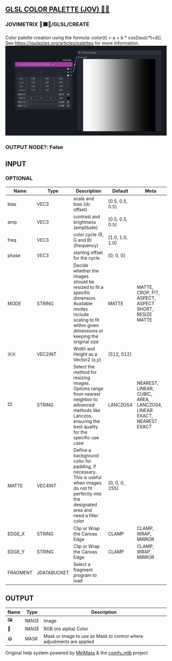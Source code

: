 [GLSL COLOR PALETTE (JOV) 🧙🏽](https://github.com/Amorano/Jovimetrix-examples/blob/master/node/GLSL%20COLOR%20PALETTE/GLSL%20COLOR%20PALETTE.md)
-----------------------------------------------------------------------------------------------------------------------------------------------
### JOVIMETRIX 🔺🟩🔵/GLSL/CREATE
Color palette creation using the formula: color(t) = a + b \* cos[tau(c\*t+d)]. See https://iquilezles.org/articles/palettes for more information.
![GLSL COLOR PALETTE](https://raw.githubusercontent.com/Amorano/Jovimetrix-examples/master/node/GLSL%20COLOR%20PALETTE/GLSL%20COLOR%20PALETTE.png)
### OUTPUT NODE?: False
INPUT
-----
### OPTIONAL
| Name | Type | Description | Default | Meta |
| --- | --- | --- | --- | --- |
| bias | VEC3 | scale and bias (dc offset) | [0.5, 0.5, 0.5] |  |
| amp | VEC3 | contrast and brightness (amplitude) | [0.5, 0.5, 0.5] |  |
| freq | VEC3 | color cycle (R, G and B) (frequency) | [1.0, 1.0, 1.0] |  |
| phase | VEC3 | starting offset for the cycle | [0, 0, 0] |  |
| MODE | STRING | Decide whether the images should be resized to fit a specific dimension. Available modes include scaling to fit within given dimensions or keeping the original size | MATTE | MATTE, CROP, FIT, ASPECT, ASPECT SHORT, RESIZE MATTE |
| 🇼🇭 | VEC2INT | Width and Height as a Vector2 (x,y) | [512, 512] |  |
| 🎞️ | STRING | Select the method for resizing images. Options range from nearest neighbor to advanced methods like Lanczos, ensuring the best quality for the specific use case | LANCZOS4 | NEAREST, LINEAR, CUBIC, AREA, LANCZOS4, LINEAR EXACT, NEAREST EXACT |
| MATTE | VEC4INT | Define a background color for padding, if necessary. This is useful when images do not fit perfectly into the designated area and need a filler color | [0, 0, 0, 255] |  |
| EDGE\_X | STRING | Clip or Wrap the Canvas Edge | CLAMP | CLAMP, WRAP, MIRROR |
| EDGE\_Y | STRING | Clip or Wrap the Canvas Edge | CLAMP | CLAMP, WRAP, MIRROR |
| FRAGMENT | JDATABUCKET | Select a fragment program to load |  |  |
OUTPUT
------
| Name | Type | Description |
| --- | --- | --- |
| 🖼️ | IMAGE | Image |
| 🌈 | IMAGE | RGB (no alpha) Color |
| 😷 | MASK | Mask or Image to use as Mask to control where adjustments are applied |
Original help system powered by [MelMass](https://github.com/melMass) & the [comfy\_mtb](https://github.com/melMass/comfy_mtb) project